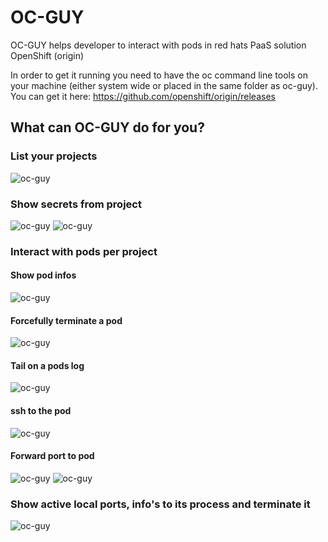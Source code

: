 # OC-GUY
OC-GUY helps developer to interact with pods in red hats PaaS solution OpenShift (origin)

In order to get it running you need to have the oc command line tools on your machine (either system wide or placed in the same folder as oc-guy).
You can get it here: https://github.com/openshift/origin/releases

## What can OC-GUY do for you?

### List your projects
![oc-guy](/pics/guy.PNG "Damn awesome oc-guy")
### Show secrets from project
![oc-guy](/pics/secrets.PNG "Damn awesome oc-guy")
![oc-guy](/pics/secrets-json.PNG "Damn awesome oc-guy")
### Interact with pods per project
#### Show pod infos
![oc-guy](/pics/info.PNG "Damn awesome oc-guy")
#### Forcefully terminate a pod
![oc-guy](/pics/force-terminate.PNG "Damn awesome oc-guy")
#### Tail on a pods log
![oc-guy](/pics/tail-log.PNG "Damn awesome oc-guy")
#### ssh to the pod  
![oc-guy](/pics/ssh.PNG "Damn awesome oc-guy")
#### Forward port to pod
![oc-guy](/pics/forward.PNG "Damn awesome oc-guy")
![oc-guy](/pics/forwarding-log.PNG "Damn awesome oc-guy")
### Show active local ports, info's to its process and terminate it 
![oc-guy](/pics/active-ports.PNG "Damn awesome oc-guy")
